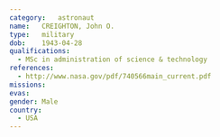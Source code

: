 ```yaml
---
category:	astronaut
name:	CREIGHTON, John O.
type:	military
dob:	1943-04-28
qualifications:
  - MSc in administration of science & technology
references:
  - http://www.nasa.gov/pdf/740566main_current.pdf
missions:
evas:
gender:	Male
country:
  - USA
---
```

